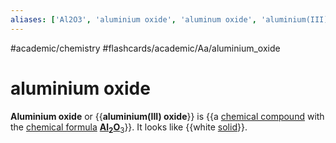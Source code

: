 ```yaml
---
aliases: ['Al2O3', 'aluminium oxide', 'aluminum oxide', 'aluminium(III) oxide', 'aluminum(III) oxide',]
---
```


#academic/chemistry #flashcards/academic/Aa/aluminium_oxide

# aluminium oxide

__Aluminium oxide__ or {{__aluminium(III) oxide__}} is {{a [chemical compound](chemical%20compound.md) with the [chemical formula](chemical%20formula.md) __[Al](aluminium.md)<sub>2</sub>[O](oxygen.md)__<sub>3</sub>}}. It looks like {{white [solid](solid.md)}}. <!--SR:!2023-04-14,14,290!2023-04-16,16,290!2023-04-11,11,270-->
